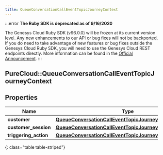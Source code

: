 ```yaml
---
title: QueueConversationCallEventTopicJourneyContext
---
```


:::error
**The Ruby SDK is deprecated as of 9/16/2020**

The Genesys Cloud Ruby SDK (v96.0.0) will be frozen at its current version level. Any new enhancements to our API or bug fixes will not be backported. If you do need to take advantage of new features or bug fixes outside the Genesys Cloud Ruby SDK, you will need to use the Genesys Cloud REST endpoints directly. More information can be found in the [Official Announcement](https://developer.mypurecloud.com/forum/t/announcement-genesys-cloud-ruby-sdk-end-of-life/8850).
:::


## PureCloud::QueueConversationCallEventTopicJourneyContext

## Properties

|Name | Type | Description | Notes|
|------------ | ------------- | ------------- | -------------|
| **customer** | [**QueueConversationCallEventTopicJourneyCustomer**](QueueConversationCallEventTopicJourneyCustomer.html) |  | [optional] |
| **customer_session** | [**QueueConversationCallEventTopicJourneyCustomerSession**](QueueConversationCallEventTopicJourneyCustomerSession.html) |  | [optional] |
| **triggering_action** | [**QueueConversationCallEventTopicJourneyAction**](QueueConversationCallEventTopicJourneyAction.html) |  | [optional] |
{: class="table table-striped"}


